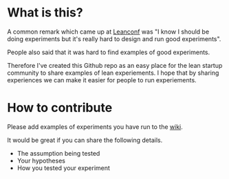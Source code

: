 What is this? 
================

A common remark which came up at [Leanconf](http://www.leanconf.co.uk/) was "I know I should be doing experiments but it's really hard to design and run good experiments". 

People also said that it was hard to find examples of good experiments. 

Therefore I've created this Github repo as an easy place for the lean startup community to share examples of lean experiements. I hope that by sharing experiences we can make it easier for people to run experiements.

How to contribute
==============
Please add examples of experiments you have run to the [wiki](https://github.com/darwinp/lean-experiments/wiki).

It would be great if you can share the following details.

- The assumption being tested
- Your hypotheses
- How you tested your experiment

